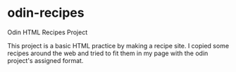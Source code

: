 # odin-recipes
Odin HTML Recipes Project

This project is a basic HTML practice by making a recipe site.
I copied some recipes around the web and tried to fit them in my page with the odin project's assigned format.